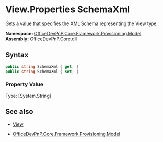 # View.Properties SchemaXml
Gets a value that specifies the XML Schema representing the View type.  

**Namespace:** [OfficeDevPnP.Core.Framework.Provisioning.Model](OfficeDevPnP.Core.Framework.Provisioning.Model.md)  
**Assembly:** OfficeDevPnP.Core.dll  
## Syntax
```C#
public string SchemaXml { get; }
public string SchemaXml { set; }
```

### Property Value
Type: [System.String] 

## See also
- [View](View.md) 

- [OfficeDevPnP.Core.Framework.Provisioning.Model](OfficeDevPnP.Core.Framework.Provisioning.Model.md)
